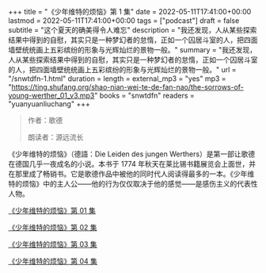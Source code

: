 +++
title = "《少年维特的烦恼》第 1 集"
date = 2022-05-11T17:41:00+00:00
lastmod = 2022-05-11T17:41:00+00:00
tags = ["podcast"]
draft = false
subtitle = "这个夏天的确美得令人难忘"
description = "我还发现，人从某些探索结果中得到的自慰，其实只是一种梦幻者的怠惰，正如一个囚居斗室的人，把四面墙壁统统画上五彩缤纷的形象与光辉灿烂的景物一般。"
summary = "我还发现，人从某些探索结果中得到的自慰，其实只是一种梦幻者的怠惰，正如一个囚居斗室的人，把四面墙壁统统画上五彩缤纷的形象与光辉灿烂的景物一般。"
url = "/snwtdfn-1.html"
duration = 
length = 
external_mp3 = "yes"
mp3 = "https://ting.shufang.org/shao-nian-wei-te-de-fan-nao/the-sorrows-of-young-werther_01_v3.mp3"
books = "snwtdfn"
readers = "yuanyuanliuchang"
+++

> 作者：歌德
>
> 朗读者：源远流长

《少年维特的烦恼》（德語：Die Leiden des jungen Werthers）是第一部让歌德在德国几乎一夜成名的小说。本书于 1774 年秋天在莱比锡书籍展览会上面世，并在那里成了畅销书。它是歌德作品中被他的同时代人阅读得最多的一本。《少年维特的烦恼》中的主人公——他的行为仅仅取决于他的感觉——是感伤主义的代表性人物。

[《少年维特的烦恼》第 01 集](./snwtdfn-1.html)

[《少年维特的烦恼》第 02 集](./snwtdfn-2.html)

[《少年维特的烦恼》第 03 集](./snwtdfn-3.html)

[《少年维特的烦恼》第 04 集](./snwtdfn-4.html)
